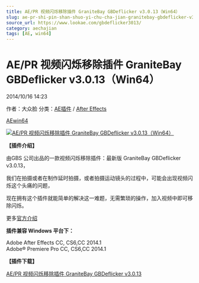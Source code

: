 ```yaml
---
title: AE/PR 视频闪烁移除插件 GraniteBay GBDeflicker v3.0.13（Win64）
slug: ae-pr-shi-pin-shan-shuo-yi-chu-cha-jian-granitebay-gbdeflicker-v3-0-13-win64
source_url: https://www.lookae.com/gbdeflicker3013/
category: aechajian
tags: [AE, win64]
---
```

# AE/PR 视频闪烁移除插件 GraniteBay GBDeflicker v3.0.13（Win64）

2014/10/16 14:23

作者：大众脸
分类：[AE插件](https://www.lookae.com/after-effects/aechajian/) / [After Effects](https://www.lookae.com/after-effects/)

[AE](https://www.lookae.com/tag/ae/)[win64](https://www.lookae.com/tag/win64/)

[![AE/PR 视频闪烁移除插件 GraniteBay GBDeflicker v3.0.13（Win64）](https://www.lookae.com/wp-content/uploads/2014/03/GBDeflicker.jpg "AE/PR 视频闪烁移除插件 GraniteBay GBDeflicker v3.0.13（Win64）-LookAE.com")](https://www.lookae.com/wp-content/uploads/2014/03/GBDeflicker.jpg)

**【插件介绍】**

由GBS 公司出品的一款视频闪烁移除插件：最新版 GraniteBay GBDeflicker v3.0.13，

我们在拍摄或者在制作延时拍摄，或者拍摄运动镜头的过程中，可能会出现视频闪烁这个头痛的问题，

现在拥有这个插件就能简单的解决这一难题，无需繁琐的操作，加入视频中即可移除闪烁。

更多[官方介绍](http://www.granitebaysoftware.com/products/productgbd.aspx)

**插件兼容 Windows 平台下：**

Adobe After Effects CC, CS6,CC 2014.1  
Adobe® Premiere Pro CC, CS6,CC 2014.1

**【插件下载】**

[AE/PR 视频闪烁移除插件 GraniteBay GBDeflicker v3.0.13](https://www.400gb.com/file/75843757)
